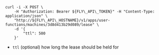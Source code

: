 ```
curl -i -X POST \
    -H "Authorization: Bearer ${FLY\_API\_TOKEN}" -H "Content-Type: application/json" \
    "http://${FLY\_API\_HOSTNAME}/v1/apps/user-functions/machines/3d8d413b29d089/lease" \
    -d '{
        "ttl": 500
    }'
```
* `ttl` (optional) how long the lease should be held for